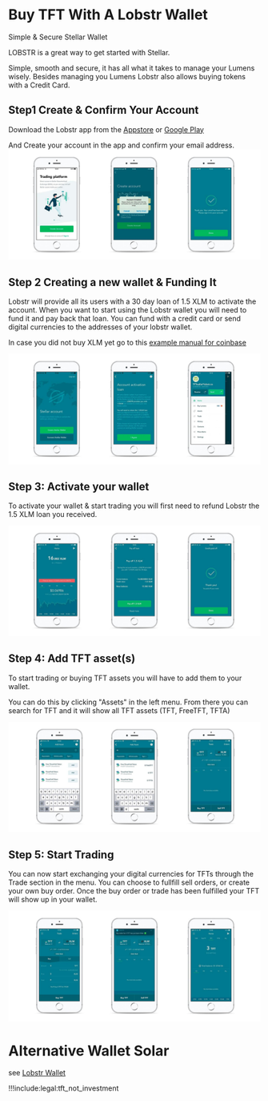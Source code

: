 # Buy TFT With A Lobstr Wallet

Simple & Secure Stellar Wallet

LOBSTR is a great way to get started with Stellar.

Simple, smooth and secure, it has all what it takes to manage your Lumens wisely.
Besides managing you Lumens Lobstr also allows buying tokens with a Credit Card.

## Step1 Create & Confirm Your Account

Download the Lobstr app from the [Appstore](https://apps.apple.com/us/app/lobstr-stellar-wallet/id1404357892) or [Google Play](https://play.google.com/store/apps/details?id=com.lobstr.client&hl=nl)

And Create your account in the app and confirm your email address.![image alt text](img/lobstr_create_account.jpg)

## Step 2 Creating a new wallet & Funding It

Lobstr will provide all its users with a 30 day loan of 1.5 XLM to activate the account. When you want to start using the Lobstr wallet you will need to fund it and pay back that loan. You can fund with a credit card or send digital currencies to the addresses of your lobstr wallet.

In case you did not buy XLM yet go to this [example manual for coinbase](coinbase_fiat)

![image alt text](img/lobstr_fund_wallet.jpg)

## Step 3: Activate your wallet

To activate your wallet & start trading you will first need to refund Lobstr the 1.5 XLM loan you received.

![image alt text](img/lobstr_activate_wallet.jpg)

## Step 4: Add TFT asset(s)

To start trading or buying TFT assets you will have to add them to your wallet.

You can do this by clicking "Assets" in the left menu. From there you can search for TFT and it will show all TFT assets (TFT, FreeTFT, TFTA)

![image alt text](img/lobstr_add_assets.jpg)

## Step 5: Start Trading

You can now start exchanging your digital currencies for TFTs through the Trade section in the menu. You can choose to fullfill sell orders, or create your own buy order. Once the buy order or trade has been fulfilled your TFT will show up in your wallet.

![image alt text](img/lobstr_trade_tft.jpg)


# Alternative Wallet Solar

see [Lobstr Wallet](solar_wallet)


!!!include:legal:tft_not_investment